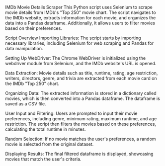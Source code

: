 IMDb Movie Details Scraper
This Python script uses Selenium to scrape movie details from IMDb's "Top 250" movie chart. The script navigates to the IMDb website, extracts information for each movie, and organizes the data into a Pandas dataframe. Additionally, it allows users to filter movies based on their preferences.

Script Overview
Importing Libraries: The script starts by importing necessary libraries, including Selenium for web scraping and Pandas for data manipulation.

Setting Up WebDriver: The Chrome WebDriver is initialized using the webdriver module from Selenium, and the IMDb website's URL is opened.

Data Extraction: Movie details such as title, runtime, rating, age restriction, writers, directors, genre, and trivia are extracted from each movie card on the IMDb "Top 250" chart.

Organizing Data: The extracted information is stored in a dictionary called movies, which is then converted into a Pandas dataframe. The dataframe is saved as a CSV file.

User Input and Filtering: Users are prompted to input their movie preferences, including genre, minimum rating, maximum runtime, and age restriction. The script then filters the movies based on these preferences, calculating the total runtime in minutes.

Random Selection: If no movie matches the user's preferences, a random movie is selected from the original dataset.

Displaying Results: The final filtered dataframe is displayed, showcasing movies that match the user's criteria.
